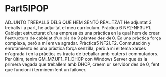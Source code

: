 # Part5IPOP
ADJUNTO TREBALLS DELS QUE HEM SENTÓ REALITZAT
He adjuntat 3 treballs i a part, he adjuntat el meu currículum.  Pràctica 6 NF2-NF3UF1. Cablejat estructurat d'una empresa és una pràctica en la qual hem de crear l'estructura de cablejat d'un pis de 3 plantes des de 0. És una pràctica força complexa, però a mi em va agradar. Pràctica5 NF2UF2. Conmutación y enrutamiento és una pràctica força senzilla, però a mi el tema xarxes m'agrada i en la pràctica es tracta de treballar amb routers i commutadors. Per últim, tenim GM_M7_UF1_P1_DHCP con Windows Server que és la primera vegada que treballem amb DHCP, creem un servidor des de 0, fent que funcioni i terminem fent un failover.
